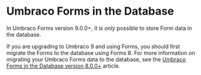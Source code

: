 # Umbraco Forms in the Database

In Umbraco Forms version 9.0.0+, it is *only* possible to store Form data in the database.

If you are upgrading to Umbraco 9 and using Forms, you should first migrate the Forms to the database using Forms 8. For more information on migrating your Umbraco Forms data to the database, see the [Umbraco Forms in the Database version 8.0.0+](https://our.umbraco.com/documentation/Add-ons/UmbracoForms/Developer/Forms-in-the-Database/index-v8) article.
